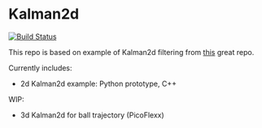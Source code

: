# Kalman2d

[![Build Status](https://travis-ci.org/juliangaal/kalman.svg?branch=master)](https://travis-ci.org/juliangaal/kalman)

This repo is based on example of Kalman2d filtering from [this](https://github.com/TKJElectronics/KalmanFilter) great repo.

Currently includes:
* 2d Kalman2d example: Python prototype, C++

WIP:
* 3d Kalman2d for ball trajectory (PicoFlexx)
